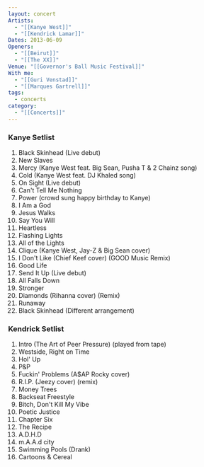 ```yaml
---
layout: concert
Artists:
  - "[[Kanye West]]"
  - "[[Kendrick Lamar]]"
Dates: 2013-06-09
Openers:
  - "[[Beirut]]"
  - "[[The XX]]"
Venue: "[[Governor's Ball Music Festival]]"
With me:
  - "[[Guri Venstad]]"
  - "[[Marques Gartrell]]"
tags:
  - concerts
category:
  - "[[Concerts]]"
---
```


### Kanye Setlist
1. Black Skinhead (Live debut)
2. New Slaves
3. Mercy (Kanye West feat. Big Sean, Pusha T & 2 Chainz song)
4. Cold (Kanye West feat. DJ Khaled song)
5. On Sight (Live debut)
6. Can't Tell Me Nothing
7. Power (crowd sung happy birthday to Kanye)
8. I Am a God
9. Jesus Walks
10. Say You Will
11. Heartless
12. Flashing Lights
13. All of the Lights
14. Clique (Kanye West, Jay-Z & Big Sean cover)
15. I Don't Like (Chief Keef cover) (GOOD Music Remix)
16. Good Life
17. Send It Up (Live debut)
18. All Falls Down
19. Stronger
20. Diamonds (Rihanna cover) (Remix)
21. Runaway
22. Black Skinhead (Different arrangement)

### Kendrick Setlist
1. Intro (The Art of Peer Pressure) (played from tape)
2. Westside, Right on Time
3. Hol' Up
4. P&P
5. Fuckin' Problems (A$AP Rocky cover)
6. R.I.P. (Jeezy cover) (remix)
7. Money Trees
8. Backseat Freestyle
9. Bitch, Don't Kill My Vibe
10. Poetic Justice
11. Chapter Six
12. The Recipe
13. A.D.H.D
14. m.A.A.d city
15. Swimming Pools (Drank)
16. Cartoons & Cereal
